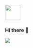<img src="https://github.com/Hitsuki9/Hitsuki9/raw/master/balloon.gif" width="50">

### Hi there 👋

<img src="https://github-readme-stats.vercel.app/api?username=Hitsuki9&show_icons=true">

<!--
**Hitsuki9/Hitsuki9** is a ✨ _special_ ✨ repository because its `README.md` (this file) appears on your GitHub profile.

Here are some ideas to get you started:

- 🔭 I’m currently working on ...
- 🌱 I’m currently learning ...
- 👯 I’m looking to collaborate on ...
- 🤔 I’m looking for help with ...
- 💬 Ask me about ...
- 📫 How to reach me: ...
- 😄 Pronouns: ...
- ⚡ Fun fact: ...
-->
